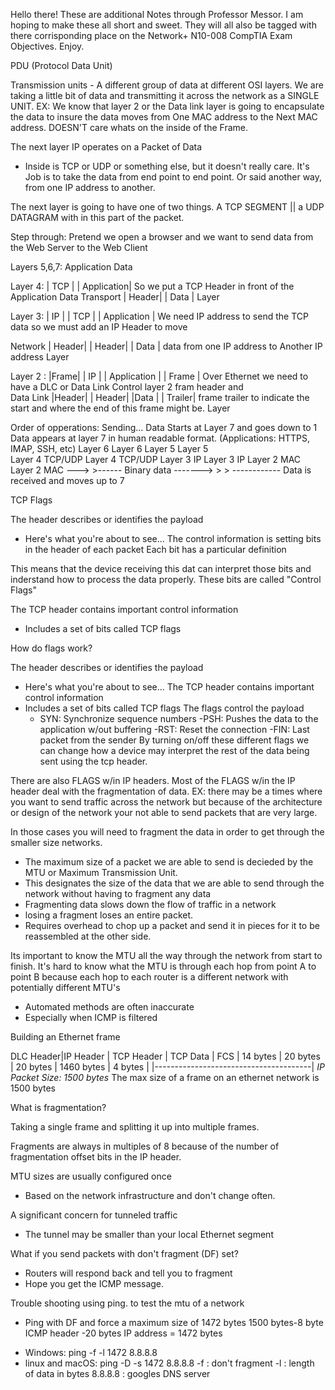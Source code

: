 Hello there! These are additional Notes through Professor Messor. I am hoping to make these all short and sweet. They will all also be tagged with there 
corrisponding place on the Network+ N10-008 CompTIA Exam Objectives. Enjoy.

PDU (Protocol Data Unit)

Transmission units
    - A different group of data at different OSI layers.
We are taking a little bit of data and transmitting it across the network as a SINGLE UNIT.
EX: We know that layer 2 or the Data link layer is going to encapsulate the data to insure the data moves from One MAC address
to the Next MAC address.
DOESN'T care whats on the inside of the Frame.

The next layer IP operates on a Packet of Data
- Inside is TCP or UDP or something else, but it doesn't really care. It's Job is to take the data from end point to end point.
Or said another way, from one IP address to another.

The next layer is going to have one of two things. 
A TCP SEGMENT || a UDP DATAGRAM  with in this part of the packet.

Step through:
 Pretend we open a browser and we want to send data from the Web Server to the Web Client

Layers 5,6,7:  Application Data

Layer 4: | TCP |    | Application|       So we put a TCP Header in front of the Application Data
Transport  | Header|    | Data  |
Layer







Layer 3:  | IP |   | TCP  |   | Application |  We need IP address to send the TCP data so we must add an IP Header to move

Network   | Header|   | Header|  | Data     |  data from one IP address to Another IP address
Layer




Layer 2 :  |Frame|     | IP  |     | Application  | | Frame  |   Over Ethernet we need to have a DLC or Data Link Control layer 2 fram header and  
Data Link      |Header|   | Header|  |Data   |  | Trailer|  frame trailer to indicate the start and where the end of this frame might be.
Layer            




Order of opperations:
Sending...
Data Starts at Layer 7 and goes down to 1            Data appears at layer 7 in human readable format. (Applications: HTTPS, IMAP, SSH, etc)
Layer 6                                              Layer 6
Layer 5                                              Layer 5        
Layer 4   TCP/UDP                                    Layer 4  TCP/UDP
Layer 3   IP                                         Layer 3  IP
Layer 2   MAC                                        Layer 2  MAC 
---> >------ Binary data -------> > >  ------------  Data is received and moves up to 7


TCP Flags

The header describes or identifies the payload
- Here's what you're about to see...
The control information is setting bits in the header of each packet 
Each bit has a particular definition


This means that the device receiving this dat can interpret those bits and inderstand how to process the data properly. 
These bits are called "Control Flags" 

The TCP header contains important control information
- Includes a set of bits called TCP flags

How do flags work?

The header describes or identifies the payload
-   Here's what you're about to see...
The TCP header contains important control information
- Includes a set of bits called TCP flags
The flags control the payload
    - SYN: Synchronize sequence numbers
    -PSH: Pushes the data to the application w/out buffering
    -RST: Reset the connection
    -FIN: Last packet from the sender
By turning on/off these different flags we can change how a device may interpret the rest of the data
being sent using the tcp header.


There are also FLAGS w/in IP headers. Most of the FLAGS w/in the IP header deal 
with the fragmentation of data.
EX: there may be a times where you want to send traffic across the network but because of the 
architecture or design of the network your not able to send packets that are very large.

In those cases you will need to fragment the data in order to get through the smaller size networks.
-   The maximum size of a packet we are able to send is decieded by the MTU or Maximum Transmission Unit.
-   This designates the size of the data that we are able to send through the network without having to fragment any data
-   Fragmenting data slows down the flow of traffic in a network
-   losing a fragment loses an entire packet.
-   Requires overhead to chop up a packet and send it in pieces for it to be reassembled at the other side.

Its important to know the MTU all the way through the network from start to finish.
It's hard to know what the MTU is through each hop from point A to point B because each hop to each router is a different network with potentially different MTU's

-   Automated methods are often inaccurate
-   Especially when ICMP is filtered 

Building an Ethernet frame

DLC Header|IP Header | TCP Header | TCP Data      | FCS     |
14 bytes  | 20 bytes | 20 bytes   | 1460 bytes    | 4 bytes |
          |---------------------------------------| 
              *IP Packet Size: 1500 bytes*
The max size of a frame on an ethernet network is 1500 bytes


What is fragmentation?

Taking a single frame and splitting it up into multiple frames.

Fragments are always in multiples of 8 because of the number of fragmentation offset bits in the IP header.


MTU sizes are usually configured once
- Based on the network infrastructure and don't change often.

A significant concern for tunneled traffic
-  The tunnel may be smaller than your local Ethernet segment

What if you send packets with don't fragment (DF) set?
- Routers will respond back and tell you to fragment
- Hope you get the ICMP message.

Trouble shooting using ping.
to test the mtu of a network
- Ping with DF and force a maximum size of 1472 bytes
1500 bytes-8 byte ICMP header -20 bytes IP address = 1472 bytes
* Windows: ping -f -l 1472 8.8.8.8
* linux and macOS: ping -D -s 1472 8.8.8.8
-f : don't fragment
-l : length of data in bytes
8.8.8.8 : googles DNS server

